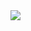 <div>
  <img src="https://github.com/lucasgdo/lucasgdo/assets/60046314/5a902b45-6711-41db-b141-cef7297011da">
</div>

